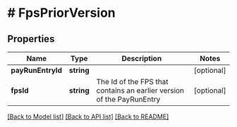 # # FpsPriorVersion

## Properties

Name | Type | Description | Notes
------------ | ------------- | ------------- | -------------
**payRunEntryId** | **string** |  | [optional]
**fpsId** | **string** | The Id of the FPS that contains an earlier version of the PayRunEntry | [optional]

[[Back to Model list]](../../README.md#models) [[Back to API list]](../../README.md#endpoints) [[Back to README]](../../README.md)
